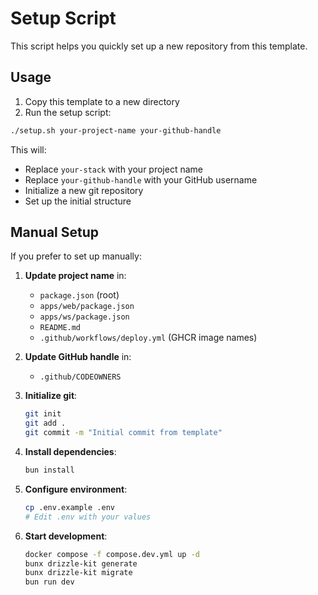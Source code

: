 # Setup Script

This script helps you quickly set up a new repository from this template.

## Usage

1. Copy this template to a new directory
2. Run the setup script:

```bash
./setup.sh your-project-name your-github-handle
```

This will:

- Replace `your-stack` with your project name
- Replace `your-github-handle` with your GitHub username
- Initialize a new git repository
- Set up the initial structure

## Manual Setup

If you prefer to set up manually:

1. **Update project name** in:
    - `package.json` (root)
    - `apps/web/package.json`
    - `apps/ws/package.json`
    - `README.md`
    - `.github/workflows/deploy.yml` (GHCR image names)

2. **Update GitHub handle** in:
    - `.github/CODEOWNERS`

3. **Initialize git**:

    ```bash
    git init
    git add .
    git commit -m "Initial commit from template"
    ```

4. **Install dependencies**:

    ```bash
    bun install
    ```

5. **Configure environment**:

    ```bash
    cp .env.example .env
    # Edit .env with your values
    ```

6. **Start development**:
    ```bash
    docker compose -f compose.dev.yml up -d
    bunx drizzle-kit generate
    bunx drizzle-kit migrate
    bun run dev
    ```
